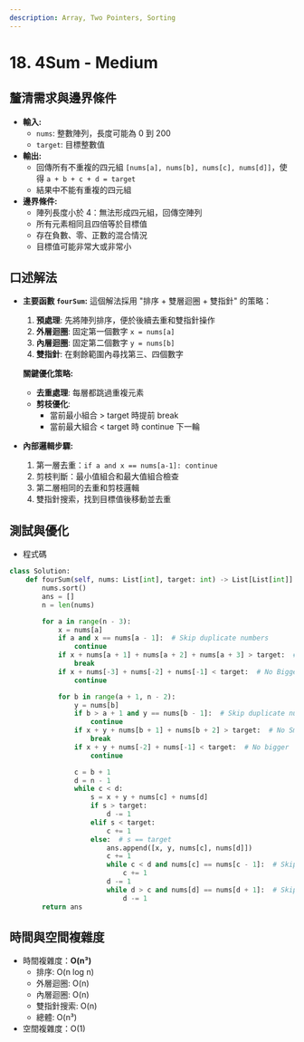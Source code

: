 ```yaml
---
description: Array, Two Pointers, Sorting
---
```


# 18. 4Sum - Medium

## 釐清需求與邊界條件

* **輸入:**
  * `nums`: 整數陣列，長度可能為 0 到 200
  * `target`: 目標整數值
* **輸出:**
  * 回傳所有不重複的四元組 `[nums[a], nums[b], nums[c], nums[d]]`，使得 `a + b + c + d = target`
  * 結果中不能有重複的四元組
* **邊界條件:**
  * 陣列長度小於 4：無法形成四元組，回傳空陣列
  * 所有元素相同且四倍等於目標值
  * 存在負數、零、正數的混合情況
  * 目標值可能非常大或非常小

## 口述解法

*   **主要函數 `fourSum`:** 這個解法採用 "排序 + 雙層迴圈 + 雙指針" 的策略：

    1. **預處理**: 先將陣列排序，便於後續去重和雙指針操作
    2. **外層迴圈**: 固定第一個數字 `x = nums[a]`
    3. **內層迴圈**: 固定第二個數字 `y = nums[b]`
    4. **雙指針**: 在剩餘範圍內尋找第三、四個數字

    **關鍵優化策略:**

    * **去重處理**: 每層都跳過重複元素
    * **剪枝優化**:
      * 當前最小組合 > target 時提前 break
      * 當前最大組合 < target 時 continue 下一輪
* **內部邏輯步驟:**
  1. 第一層去重：`if a and x == nums[a-1]: continue`
  2. 剪枝判斷：最小值組合和最大值組合檢查
  3. 第二層相同的去重和剪枝邏輯
  4. 雙指針搜索，找到目標值後移動並去重

## 測試與優化

* 程式碼

```python
class Solution:
    def fourSum(self, nums: List[int], target: int) -> List[List[int]]:
        nums.sort()
        ans = []
        n = len(nums)

        for a in range(n - 3):
            x = nums[a]
            if a and x == nums[a - 1]:  # Skip duplicate numbers
                continue
            if x + nums[a + 1] + nums[a + 2] + nums[a + 3] > target:  # No Smaller
                break
            if x + nums[-3] + nums[-2] + nums[-1] < target:  # No Bigger
                continue

            for b in range(a + 1, n - 2):
                y = nums[b]
                if b > a + 1 and y == nums[b - 1]:  # Skip duplicate numbers
                    continue
                if x + y + nums[b + 1] + nums[b + 2] > target:  # No Smaller
                    break
                if x + y + nums[-2] + nums[-1] < target:  # No bigger
                    continue

                c = b + 1
                d = n - 1
                while c < d:
                    s = x + y + nums[c] + nums[d]
                    if s > target:
                        d -= 1
                    elif s < target:
                        c += 1
                    else:  # s == target
                        ans.append([x, y, nums[c], nums[d]])
                        c += 1
                        while c < d and nums[c] == nums[c - 1]:  # Skip duplicate numbers
                            c += 1
                        d -= 1
                        while d > c and nums[d] == nums[d + 1]:  # Skip duplicate numbers
                            d -= 1
        return ans
```

## 時間與空間複雜度

* 時間複雜度：**O(n³)**
  * 排序: O(n log n)
  * 外層迴圈: O(n)
  * 內層迴圈: O(n)
  * 雙指針搜索: O(n)
  * 總體: O(n³)
* 空間複雜度：O(1)
